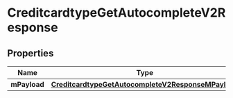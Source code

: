 
# CreditcardtypeGetAutocompleteV2Response

## Properties
| Name | Type | Description | Notes |
| ------------ | ------------- | ------------- | ------------- |
| **mPayload** | [**CreditcardtypeGetAutocompleteV2ResponseMPayload**](CreditcardtypeGetAutocompleteV2ResponseMPayload.md) |  |  |



